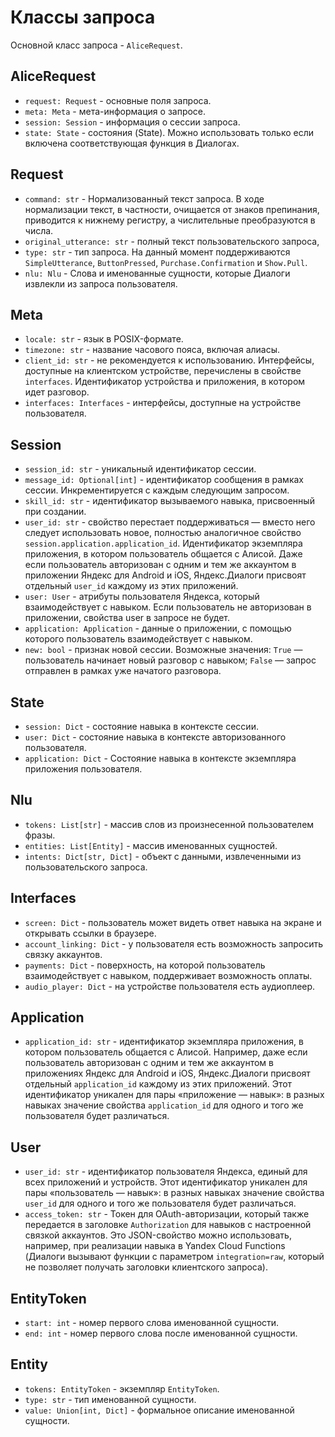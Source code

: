 # Классы запроса

Основной класс запроса - `AliceRequest`.

## AliceRequest

- `request: Request` - основные поля запроса.
- `meta: Meta` - мета-информация о запросе.
- `session: Session` - информация о сессии запроса.
- `state: State` - состояния (State). Можно 
использовать только если включена соответствующая 
функция в Диалогах.

## Request

- `command: str` - Нормализованный текст запроса. 
В ходе нормализации текст, в частности, очищается от 
знаков препинания, приводится к нижнему регистру, 
а числительные преобразуются в числа.
- `original_utterance: str` - полный текст пользовательского запроса,
- `type: str` - тип запроса. На данный момент поддерживаются
  `SimpleUtterance`, `ButtonPressed`, `Purchase.Confirmation`
  и `Show.Pull`.
- `nlu: Nlu` - Слова и именованные сущности, которые Диалоги извлекли из запроса пользователя.

## Meta

- `locale: str` - язык в POSIX-формате.
- `timezone: str` - название часового пояса, включая алиасы.
- `client_id: str` - не рекомендуется к использованию. Интерфейсы, доступные на клиентском устройстве, перечислены в
  свойстве `interfaces`. Идентификатор устройства и приложения, в котором идет разговор.
- `interfaces: Interfaces` - интерфейсы, доступные на устройстве пользователя.

## Session

- `session_id: str` - уникальный идентификатор сессии.
- `message_id: Optional[int]` - идентификатор сообщения 
в рамках сессии. Инкрементируется с каждым 
следующим запросом.
- `skill_id: str` - идентификатор вызываемого навыка, 
присвоенный при создании.
- `user_id: str` - свойство перестает поддерживаться — 
вместо него следует использовать новое, полностью 
аналогичное свойство `session.application.application_id`.
Идентификатор экземпляра приложения, в котором 
пользователь общается с Алисой. Даже если 
пользователь авторизован с одним и тем же 
аккаунтом в приложении Яндекс для Android и iOS, 
Яндекс.Диалоги присвоят отдельный `user_id` 
каждому из этих приложений.
- `user: User` - атрибуты пользователя Яндекса, 
который взаимодействует с навыком. 
Если пользователь не авторизован в приложении, 
свойства user в запросе не будет.
- `application: Application` - данные о приложении, 
с помощью которого пользователь взаимодействует с навыком.
- `new: bool` - признак новой сессии. Возможные значения:
`True` — пользователь начинает новый разговор с навыком;
`False` — запрос отправлен в рамках уже начатого разговора.

## State

- `session: Dict` - состояние навыка в контексте сессии.
- `user: Dict` - состояние навыка в контексте 
авторизованного пользователя.
- `application: Dict` - Состояние навыка в контексте 
экземпляра приложения пользователя.

## Nlu

- `tokens: List[str]` - массив слов из произнесенной 
пользователем фразы.
- `entities: List[Entity]` - массив именованных сущностей.
- `intents: Dict[str, Dict]` - объект с данными, 
извлеченными из пользовательского запроса.

## Interfaces

- `screen: Dict` - пользователь может 
видеть ответ навыка на экране и открывать ссылки в браузере.
- `account_linking: Dict` - у пользователя есть 
возможность запросить связку аккаунтов.
- `payments: Dict` - поверхность, на которой 
пользователь взаимодействует с навыком, поддерживает 
возможность оплаты.
- `audio_player: Dict` - на устройстве пользователя 
есть аудиоплеер.

## Application

- `application_id: str` - идентификатор экземпляра 
приложения, в котором пользователь общается с Алисой.
Например, даже если пользователь авторизован с 
одним и тем же аккаунтом в приложениях Яндекс 
для Android и iOS, Яндекс.Диалоги присвоят отдельный 
`application_id` каждому из этих приложений.
Этот идентификатор уникален для пары 
«приложение — навык»: в разных навыках значение 
свойства `application_id` для одного и того же 
пользователя будет различаться.

## User

- `user_id: str` - идентификатор пользователя Яндекса,
  единый для всех приложений и устройств.
  Этот идентификатор уникален для пары
  «пользователь — навык»: в разных навыках значение свойства `user_id` для одного и того же пользователя будет
  различаться.
- `access_token: str` - Токен для OAuth-авторизации, который также передается в заголовке `Authorization`
  для навыков с настроенной связкой аккаунтов. Это JSON-свойство можно использовать, например, при реализации навыка в
  Yandex Cloud Functions
  (Диалоги вызывают функции с параметром
  `integration=raw`, который не позволяет получать заголовки клиентского запроса).

## EntityToken

- `start: int` - номер первого слова именованной сущности.
- `end: int` - номер первого слова после именованной сущности.

## Entity

- `tokens: EntityToken` - экземпляр `EntityToken`.
- `type: str` - тип именованной сущности.
- `value: Union[int, Dict]` - формальное описание именованной сущности.